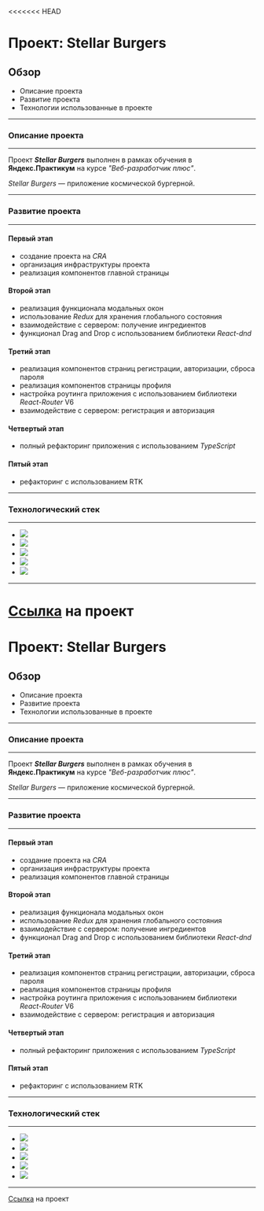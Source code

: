 <<<<<<< HEAD
# Проект: Stellar Burgers
## Обзор

* Описание проекта
* Развитие проекта
* Технологии использованные в проекте
---
### Описание проекта
---
Проект ***Stellar Burgers*** выполнен в рамках обучения в **Яндекс.Практикум** на курсе *"Веб-разработчик плюс"*.

*Stellar Burgers* — приложение космической бургерной.

---
### Развитие проекта
---
#### Первый этап
- создание проекта на *CRA*
- организация инфраструктуры проекта
- реализация компонентов главной страницы
#### Второй этап
- реализация функционала модальных окон
- использование *Redux* для хранения глобального состояния
- взаимодействие с сервером: получение ингредиентов
- функционал Drag and Drop с использованием библиотеки *React-dnd*
#### Третий этап
- реализация компонентов страниц регистрации, авторизации, сброса пароля
- реализация компонентов страницы профиля
- настройка роутинга приложения с использованием библиотеки *React-Router* V6
- взаимодействие с сервером: регистрация и авторизация
#### Четвертый этап
- полный рефакторинг приложения с использованием *TypeScript*
#### Пятый этап
- рефакторинг с использованием RTK
---
### Технологический стек
---
- <img src="https://img.shields.io/badge/CSS-403A3A?style=plastic&logo=css3"/>
- <img src="https://img.shields.io/badge/TypeScript-403A3A?style=plastic&logo=typeScript"/>
- <img src="https://img.shields.io/badge/React-403A3A?style=plastic&logo=react"/>
- <img src="https://img.shields.io/badge/Redux-403A3A?style=plastic&logo=redux"/>
- <img src="https://img.shields.io/badge/React Router-403A3A?style=plastic&logo=react router"/>
---

[Ссылка](https://react-burger-ruslanyar.vercel.app) на проект
=======
# Проект: Stellar Burgers
## Обзор

* Описание проекта
* Развитие проекта
* Технологии использованные в проекте
---
### Описание проекта
---
Проект ***Stellar Burgers*** выполнен в рамках обучения в **Яндекс.Практикум** на курсе *"Веб-разработчик плюс"*.

*Stellar Burgers* — приложение космической бургерной.

---
### Развитие проекта
---
#### Первый этап
- создание проекта на *CRA*
- организация инфраструктуры проекта
- реализация компонентов главной страницы
#### Второй этап
- реализация функционала модальных окон
- использование *Redux* для хранения глобального состояния
- взаимодействие с сервером: получение ингредиентов
- функционал Drag and Drop с использованием библиотеки *React-dnd*
#### Третий этап
- реализация компонентов страниц регистрации, авторизации, сброса пароля
- реализация компонентов страницы профиля
- настройка роутинга приложения с использованием библиотеки *React-Router* V6
- взаимодействие с сервером: регистрация и авторизация
#### Четвертый этап
- полный рефакторинг приложения с использованием *TypeScript*
#### Пятый этап
- рефакторинг с использованием RTK
---
### Технологический стек
---
- <img src="https://img.shields.io/badge/CSS-403A3A?style=plastic&logo=css3"/>
- <img src="https://img.shields.io/badge/TypeScript-403A3A?style=plastic&logo=typeScript"/>
- <img src="https://img.shields.io/badge/React-403A3A?style=plastic&logo=react"/>
- <img src="https://img.shields.io/badge/Redux-403A3A?style=plastic&logo=redux"/>
- <img src="https://img.shields.io/badge/React Router-403A3A?style=plastic&logo=react router"/>
---

[Ссылка](https://react-burger-ruslanyar.vercel.app) на проект

